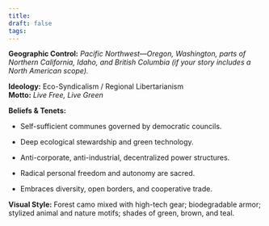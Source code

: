 ```yaml
---
title: 
draft: false
tags:
---
```

 
**Geographic Control:** _Pacific Northwest—Oregon, Washington, parts of Northern California, Idaho, and British Columbia (if your story includes a North American scope)._

**Ideology:** Eco-Syndicalism / Regional Libertarianism  
**Motto:** _Live Free, Live Green_

**Beliefs & Tenets:**

- Self-sufficient communes governed by democratic councils.
    
- Deep ecological stewardship and green technology.
    
- Anti-corporate, anti-industrial, decentralized power structures.
    
- Radical personal freedom and autonomy are sacred.
    
- Embraces diversity, open borders, and cooperative trade.
    

**Visual Style:** Forest camo mixed with high-tech gear; biodegradable armor; stylized animal and nature motifs; shades of green, brown, and teal.
